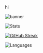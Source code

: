 hi

![banner](https://user-images.githubusercontent.com/69555173/170806906-8b665f3f-dce2-4725-8dc2-837c3b4c74fa.png)

![Stats](https://github-readme-stats.vercel.app/api?username=lukeg007&show_icons=true&count_private=true&hide_title=true&theme=jolly&hide_border=true#center)

[![GitHub Streak](https://github-readme-streak-stats.herokuapp.com?user=LukeG007&theme=jolly&hide_border=true&)](https://git.io/streak-stats)

![Languages](https://github-readme-stats.vercel.app/api/top-langs/?username=lukeg007&layout=compact&langs_count=10&theme=jolly&hide_border=true&hide_title=true)
